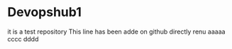 # Devopshub1
it is a test repository
This line has been adde on github directly
renu
aaaaa
cccc
dddd
